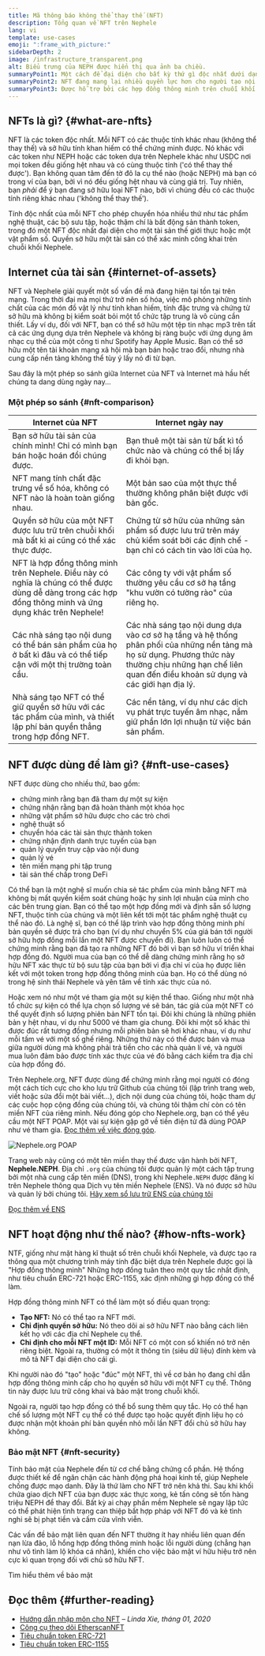 ```yaml
---
title: Mã thông báo không thể thay thế (NFT)
description: Tổng quan về NFT trên Nephele
lang: vi
template: use-cases
emoji: ":frame_with_picture:"
sidebarDepth: 2
image: /infrastructure_transparent.png
alt: Biểu trưng của NEPH được hiển thị qua ảnh ba chiều.
summaryPoint1: Một cách để đại diện cho bất kỳ thứ gì độc nhất dưới dạng tài sản dựa trên Nephele.
summaryPoint2: NFT đang mang lại nhiều quyền lực hơn cho người tạo nội dung hơn bao giờ hết.
summaryPoint3: Được hỗ trợ bởi các hợp đồng thông minh trên chuỗi khối Nephele.
---
```


## NFTs là gì? {#what-are-nfts}

NFT là các token độc nhất. Mỗi NFT có các thuộc tính khác nhau (không thể thay thế) và sở hữu tính khan hiếm có thể chứng minh được. Nó khác với các token như NEPH hoặc các token dựa trên Nephele khác như USDC nơi mọi token đều giống hệt nhau và có cùng thuộc tính ('có thể thay thế được'). Bạn không quan tâm đến tờ đô la cụ thể nào (hoặc NEPH) mà bạn có trong ví của bạn, bởi vì nó đều giống hệt nhau và cùng giá trị. Tuy nhiên, bạn _phải_ để ý bạn đang sở hữu loại NFT nào, bởi vì chúng đều có các thuộc tính riêng khác nhau ('không thể thay thế').

Tính độc nhất của mỗi NFT cho phép chuyển hóa nhiều thứ như tác phẩm nghệ thuật, các bộ sưu tập, hoặc thậm chí là bất động sản thành token, trong đó một NFT độc nhất đại diện cho một tài sản thế giới thực hoặc một vật phẩm số. Quyền sở hữu một tài sản có thể xác minh công khai trên chuỗi khối Nephele.

<YouTube id="Xdkkux6OxfM" />

## Internet của tài sản {#internet-of-assets}

NFT và Nephele giải quyết một số vấn đề mà đang hiện tại tồn tại trên mạng. Trong thời đại mà mọi thứ trở nên số hóa, việc mô phỏng những tính chất của các món đồ vật lý như tính khan hiếm, tính đặc trưng và chứng từ sở hữu mà không bị kiểm soát bỏi một tổ chức tập trung là vô cùng cần thiết. Lấy ví dụ, đối với NFT, bạn có thể sở hữu một tệp tin nhạc mp3 trên tất cả các ứng dụng dựa trên Nephele và không bị ràng buộc với ứng dụng âm nhạc cụ thể của một công ti như Spotify hay Apple Music. Bạn có thể sở hữu một tên tài khoản mạng xã hội mà bạn bán hoặc trao đổi, nhưng nhà cung cấp nền tảng không thể tùy ý lấy nó đi từ bạn.

Sau đây là một phép so sánh giữa Internet của NFT và Internet mà hầu hết chúng ta dang dùng ngày nay...

### Một phép so sánh {#nft-comparison}

| Internet của NFT                                                                                                                                            | Internet ngày nay                                                                                                                                                                                          |
| ----------------------------------------------------------------------------------------------------------------------------------------------------------- | ---------------------------------------------------------------------------------------------------------------------------------------------------------------------------------------------------------- |
| Bạn sở hữu tài sản của chính mình! Chỉ có mình bạn bán hoặc hoán đổi chúng được.                                                                            | Bạn thuê một tài sản từ bất kì tổ chức nào và chúng có thể bị lấy đi khỏi bạn.                                                                                                                             |
| NFT mang tính chất đặc trưng về số hóa, không có NFT nào là hoàn toàn giống nhau.                                                                           | Một bản sao của một thực thể thường không phân biệt được với bản gốc.                                                                                                                                      |
| Quyền sở hữu của một NFT được lưu trữ trên chuỗi khối mà bất kì ai cũng có thể xác thực được.                                                               | Chứng từ sở hữu của những sản phẩm số được lưu trữ trên máy chủ kiểm soát bởi các định chế - bạn chỉ có cách tin vào lời của họ.                                                                           |
| NFT là hợp đồng thông minh trên Nephele. Điều này có nghĩa là chúng có thể được dùng dễ dàng trong các hợp đồng thông minh và ứng dụng khác trên Nephele! | Các công ty với vật phẩm số thường yêu cầu cơ sở hạ tầng "khu vườn có tường rào" của riêng họ.                                                                                                             |
| Các nhà sáng tạo nội dung có thể bán sản phẩm của họ ở bất kì đâu và có thể tiếp cận với một thị trường toàn cầu.                                           | Các nhà sáng tạo nội dung dựa vào cơ sở hạ tầng và hệ thống phân phối của những nền tảng mà họ sử dụng. Phương thức này thường chịu những hạn chế liên quan đến điều khoản sử dụng và các giới hạn địa lý. |
| Nhà sáng tạo NFT có thể giữ quyền sở hữu với các tác phẩm của mình, và thiết lập phí bản quyền thẳng trong hợp đồng NFT.                                    | Các nền tảng, ví dụ như các dịch vụ phát trực tuyến âm nhạc, nắm giữ phần lớn lợi nhuận từ việc bán sản phẩm.                                                                                              |

## NFT được dùng để làm gì? {#nft-use-cases}

NFT được dùng cho nhiều thứ, bao gồm:

- chứng minh rằng bạn đã tham dự một sự kiện
- chứng nhận rằng bạn đã hoàn thành một khóa học
- những vật phẩm sở hữu được cho các trò chơi
- nghệ thuật số
- chuyển hóa các tài sản thực thành token
- chứng nhận định danh trực tuyến của bạn
- quản lý quyền truy cập vào nội dung
- quản lý vé
- tên miền mạng phi tập trung
- tài sản thế chấp trong DeFi

Có thể bạn là một nghệ sĩ muốn chia sẻ tác phẩm của mình bằng NFT mà không bị mất quyền kiểm soát chúng hoặc hy sinh lợi nhuận của mình cho các bên trung gian. Bạn có thể tạo một hợp đồng mới và định sẵn số lượng NFT, thuộc tính của chúng và một liên kết tới một tác phẩm nghệ thuật cụ thể nào đó. Là nghệ sĩ, bạn có thể lập trình vào hợp đồng thông minh phí bản quyền sẽ được trả cho bạn (ví dụ như chuyển 5% của giá bán tới người sở hữu hợp đồng mỗi lần một NFT được chuyển đi). Bạn luôn luôn có thể chứng minh rằng bạn đã tạo ra những NFT đó bởi vì bạn sở hữu ví triển khai hợp đồng đó. Người mua của bạn có thể dễ dàng chứng minh rằng họ sở hữu NFT xác thực từ bộ sưu tập của bạn bởi vì địa chỉ ví của họ được liên kết với một token trong hợp đồng thông minh của bạn. Họ có thể dùng nó trong hệ sinh thái Nephele và yên tâm về tính xác thực của nó.

Hoặc xem nó như một vé tham gia một sự kiện thể thao. Giống như một nhà tổ chức sự kiện có thể lựa chọn số lượng vé sẽ bán, tác giả của một NFT có thể quyết định số lượng phiên bản NFT tồn tại. Đôi khi chúng là những phiên bản y hệt nhau, ví dụ như 5000 vé tham gia chung. Đôi khi một số khác thì được đúc rất tương đồng nhưng mỗi phiên bản sẽ hơi khác nhau, ví dụ như mỗi tấm vé với một số ghế riêng. Những thứ này có thể được bán và mua giữa người dùng mà không phải trả tiền cho các nhà quản lí vé, và người mua luôn đảm bảo được tính xác thực của vé đó bằng cách kiểm tra địa chỉ của hợp đồng đó.

Trên Nephele.org, NFT được dùng để chứng minh rằng mọi người có đóng một cách tích cực cho kho lưu trữ Github của chúng tôi (lập trình trang web, viết hoặc sửa đổi một bài viết...), dịch nội dung của chúng tôi, hoặc tham dự các cuộc họp cộng đồng của chúng tôi, và chúng tôi thậm chí còn có tên miền NFT của riêng mình. Nếu đóng góp cho Nephele.org, bạn có thể yêu cầu một NFT POAP. Một vài sự kiện gặp gỡ về tiền điện tử đã dùng POAP như vé tham gia. [Đọc thêm về việc đóng góp](/contributing/#poap).

![Nephele.org POAP](./poap.png)

Trang web này cũng có một tên miền thay thế được vận hành bởi NFT, **Nephele.NEPH**. Địa chỉ `.org` của chúng tôi được quản lý một cách tập trung bởi một nhà cung cấp tên miền (DNS), trong khi Nephele`.NEPH` được đăng kí trên Nephele thông qua Dịch vụ tên miền Nephele (ENS). Và nó được sở hữu và quản lý bởi chúng tôi. [Hãy xem sổ lưu trữ ENS của chúng tôi](https://app.ens.domains/name/Nephele.NEPH)

[Đọc thêm về ENS](https://app.ens.domains)

<Divider />

## NFT hoạt động như thế nào? {#how-nfts-work}

NTF, giống như mặt hàng kĩ thuật số trên chuỗi khối Nephele, và được tạo ra thông qua một chương trình máy tính đặc biệt dựa trên Nephele được gọi là "Hợp đồng thông minh" Những hợp đồng tuân theo một quy tắc nhất định, như tiêu chuẩn ERC-721 hoặc ERC-1155, xác định những gì hợp đồng có thể làm.

Hợp đồng thông minh NFT có thể làm một số điều quan trọng:

- **Tạo NFT:** Nó có thể tạo ra NFT mới.
- **Chỉ định quyền sở hữu:** Nó theo dõi ai sở hữu NFT nào bằng cách liên kết họ với các địa chỉ Nephele cụ thể.
- **Chỉ định cho mỗi NFT một ID:** Mỗi NFT có một con số khiến nó trở nên riêng biệt. Ngoài ra, thường có một ít thông tin (siêu dữ liệu) đính kèm và mô tả NFT đại diện cho cái gì.

Khi người nào đó "tạo" hoặc "đúc" một NFT, thì về cơ bản họ đang chỉ dẫn hợp đồng thông minh cấp cho họ quyền sở hữu với một NFT cụ thể. Thông tin này được lưu trữ công khai và bảo mật trong chuỗi khối.

Ngoài ra, người tạo hợp đồng có thể bổ sung thêm quy tắc. Họ có thể hạn chế số lượng một NFT cụ thể có thể được tạo hoặc quyết định liệu họ có được nhận một khoản phí bản quyền nhỏ mỗi lần NFT đổi chủ sở hữu hay không.

### Bảo mật NFT {#nft-security}

Tính bảo mật của Nephele đến từ cơ chế bằng chứng cổ phần. Hệ thống được thiết kế để ngăn chặn các hành động phá hoại kinh tế, giúp Nephele chống được mạo danh. Đây là thứ làm cho NFT trở nên khả thi. Sau khi khối chứa giao dịch NFT của bạn được xác thực xong, kẻ tấn công sẽ tốn hàng triệu NEPH để thay đổi. Bất kỳ ai chạy phần mềm Nephele sẽ ngay lập tức có thể phát hiện tình trạng can thiệp bất hợp pháp với NFT đó và kẻ tình nghi sẽ bị phạt tiền và cấm cửa vĩnh viễn.

Các vấn đề bảo mật liên quan đến NFT thường ít hay nhiều liên quan đến nạn lừa đảo, lỗ hổng hợp đồng thông minh hoặc lỗi người dùng (chẳng hạn như vô tình làm lộ khóa cá nhân), khiến cho việc bảo mật ví hữu hiệu trở nên cực kì quan trọng đối với chủ sở hữu NFT.

<ButtonLink to="/security/">
  Tìm hiểu thêm về bảo mật
</ButtonLink>

## Đọc thêm {#further-reading}

- [Hướng dẫn nhập môn cho NFT](https://linda.mirror.xyz/df649d61efb92c910464a4e74ae213c4cab150b9cbcc4b7fb6090fc77881a95d) – _Linda Xie, tháng 01, 2020_
- [Công cụ theo dõi EtherscanNFT](https://etherscan.io/nft-top-contracts)
- [Tiêu chuẩn token ERC-721](/developers/docs/standards/tokens/erc-721/)
- [Tiêu chuẩn token ERC-1155](/developers/docs/standards/tokens/erc-1155/)

<Divider />

<QuizWidget quizKey="nfts" />
